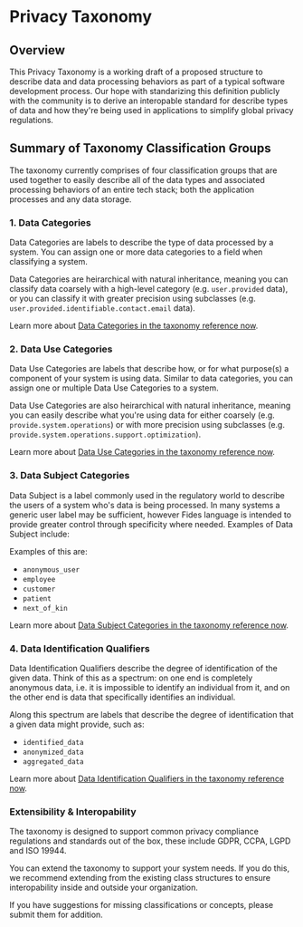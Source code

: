 # Privacy Taxonomy
## Overview
This Privacy Taxonomy is a working draft of a proposed structure to describe data and data processing behaviors as part of a typical software development process. Our hope with standarizing this definition publicly with the community is to derive an interopable standard for describe types of data and how they're being used in applications to simplify global privacy regulations.
 
## Summary of Taxonomy Classification Groups

The taxonomy currently comprises  of four classification groups that are used together to easily describe all of the data types and associated processing behaviors of an entire tech stack; both the application processes and any data storage. 

### 1. Data Categories
Data Categories are labels to describe the type of data processed by a system. You can assign one or more data categories to a field when classifying a system.

Data Categories are heirarchical with natural inheritance, meaning you can classify data coarsely with a high-level category (e.g. `user.provided` data), or you can classify it with greater precision using subclasses (e.g. `user.provided.identifiable.contact.email` data).

Learn more about [Data Categories in the taxonomy reference now](docs/data_categories.md).

### 2. Data Use Categories
Data Use Categories are labels that describe how, or for what purpose(s) a component of your system is using data. Similar to data categories, you can assign one or multiple Data Use Categories to a system. 

Data Use Categories are also heirarchical with natural inheritance, meaning you can easily describe what you're using data for either coarsely (e.g. `provide.system.operations`) or with more precision using subclasses (e.g. `provide.system.operations.support.optimization`).

Learn more about [Data Use Categories in the taxonomy reference now](docs/data_use_categories.md).

### 3. Data Subject Categories
Data Subject is a label commonly used in the regulatory world to describe the users of a system who's data is being processed. In many systems a generic user label may be sufficient, however Fides language is intended to provide greater control through specificity where needed. Examples of Data Subject include:

Examples of this are:

- `anonymous_user`
- `employee`
- `customer`
- `patient`
- `next_of_kin`

Learn more about [Data Subject Categories in the taxonomy reference now](docs/data_subject_categories.md).

### 4. Data Identification Qualifiers
Data Identification Qualifiers describe the degree of identification of the given data. 
Think of this as a spectrum: on one end is completely anonymous data, i.e. it is impossible to identify an individual from it, and on the other end is data that specifically identifies an individual. 

Along this spectrum are labels that describe the degree of identification that a given data might provide, such as:

- `identified_data`
- `anonymized_data`
- `aggregated_data`

Learn more about [Data Identification Qualifiers in the taxonomy reference now](docs/data_identification_qualifiers.md).

### Extensibility & Interopability
The taxonomy is designed to support common privacy compliance regulations and standards out of the box, these include GDPR, CCPA, LGPD and ISO 19944. 

You can extend the taxonomy to support your system needs. If you do this, we recommend extending from the existing class structures to ensure interopability inside and outside your organization.

If you have suggestions for missing classifications or concepts, please submit them for addition.



